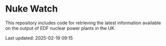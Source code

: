 # Nuke Watch

This repository includes code for retrieving the latest information available on the output of EDF nuclear power plants in the UK.

Last updated: 2025-02-19 09:15